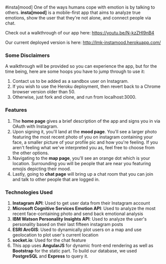 #insta[mood]
One of the ways humans cope with emotion is by talking to others. **insta[mood]** is a mobile-first app that aims to analyze true emotions, show the user that they're not alone, and connect people via chat.

Check out a walkthrough of our app here: https://youtu.be/N-kzZHl9nB4

Our current deployed version is here: http://lmk-instamood.herokuapp.com/

### Some Disclaimers

A walkthrough will be provided so you can experience the app, but for the time being, here are some hoops you have to jump through to use it:

1. Contact us to be added as a sandbox user on Instagram.
2. If you wish to use the Heroku deployment, then revert back to a Chrome browser version older than 50.
3. Otherwise, just fork and clone, and run from localhost:3000.

### Features

1. The **home page** gives a brief description of the app and signs you in via OAuth with Instagram.
2. Upon signing it, you'll land at the **mood page**. You'll see a larger photo featuring the most recent photo of you on instagram containing your face, a smaller picture of your profile pic and how you're feeling. If you aren't feeling what we've interpreted you as, feel free to choose from the other options.
3. Navigating to the **map page**, you'll see an orange dot which is your location. Surrounding you will be people that are near you featuring emojis depicting their mood.
4. Lastly, going to  **chat page** will bring up a chat room that you can join and talk to other people that are logged in.

### Technologies Used

1. **Instagram API**: Used to get user data from their Instagram account
2. **Microsoft Cognitive Services Emotion API**: Used to analyze the most recent face-containing photo and send back emotional analysis
3. **IBM Watson Personality Insights API**: Used to analyze the user's personality based on their last fifteen instagram posts
4. **ESRI ArcGIS**: Used to dynamically plot users on a map and use geolocation to plot user's current location
5. **socket.io**: Used for the chat feature
6. This app uses **AngularJS** for dynamic front-end rendering as well as **Bootstrap** for the static part. To build our database, we used **PostgreSQL** and **Express** to query it.
